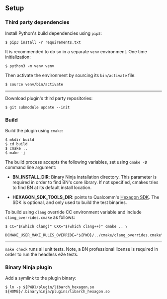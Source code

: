## Setup

### Third party dependencies

Install Python's build dependencies using `pip3`:

```
$ pip3 install -r requirements.txt
```

It is recommended to do so in a separate `venv` environment. One time
initialization:

```
$ python3 -m venv venv
```

Then activate the environment by sourcing its `bin/activate` file:

```
$ source venv/bin/activate
```

--------------------------------------------------------------------------------

Download plugin's third party repositories:

```
$ git submodule update --init
```

### Build

Build the plugin using `cmake`:

```
$ mkdir build
$ cd build
$ cmake ..
$ make -j
```

The build process accepts the following variables, set using `cmake -D` command
line argument:

*   **BN_INSTALL_DIR**: Binary Ninja installation directory. This parameter is
    required in order to find BN's core library. If not specified, cmakes tries
    to find BN at its default install location.

*   **HEXAGON_SDK_TOOLS_DIR**: points to Qualcomm's
    [Hexagon SDK](https://developer.qualcomm.com/software/hexagon-dsp-sdk/tools).
    The SDK is optional, and only used to build the test binaries.

To build using `clang` override CC environment variable and include
`clang_overrides.cmake` as follows:

```
$ CC="$(which clang)" CXX="$(which clang++)" cmake .. \
  -DCMAKE_USER_MAKE_RULES_OVERRIDE="${PWD}/../cmake/clang_overrides.cmake"
```

--------------------------------------------------------------------------------

`make check` runs all unit tests. Note, a BN professional license is required in
order to run the headless e2e tests.

### Binary Ninja plugin

Add a symlink to the plugin binary:

```
$ ln -s ${PWD}/plugin/libarch_hexagon.so ${HOME}/.binaryninja/plugins/libarch_hexagon.so
```
